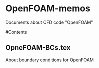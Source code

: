 # OpenFOAM-memos
Documents about CFD code "OpenFOAM"

#Contents

## OpneFOAM-BCs.tex
About boundary conditions for OpenFOAM